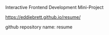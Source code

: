 Interactive Frontend Development Mini-Project

https://eddiebrett.github.io/resume/

github repository name: resume